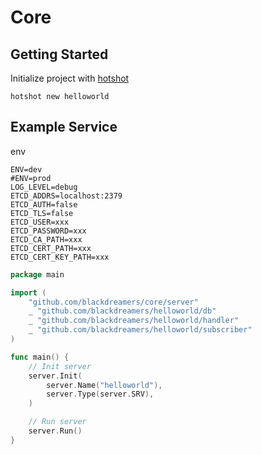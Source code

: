 # Core

## Getting Started

Initialize project with [hotshot](https://github.com/blackdreamers/hotshot)

```
hotshot new helloworld
```

## Example Service

env
```shell
ENV=dev
#ENV=prod
LOG_LEVEL=debug
ETCD_ADDRS=localhost:2379
ETCD_AUTH=false
ETCD_TLS=false
ETCD_USER=xxx
ETCD_PASSWORD=xxx
ETCD_CA_PATH=xxx
ETCD_CERT_PATH=xxx
ETCD_CERT_KEY_PATH=xxx
```

```go
package main

import (
	"github.com/blackdreamers/core/server"
	_ "github.com/blackdreamers/helloworld/db"
	_ "github.com/blackdreamers/helloworld/handler"
	_ "github.com/blackdreamers/helloworld/subscriber"
)

func main() {
	// Init server
	server.Init(
		server.Name("helloworld"),
		server.Type(server.SRV),
	)

	// Run server
	server.Run()
}

```
